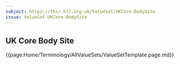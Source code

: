 ```yaml
---
subject: https://fhir.hl7.org.uk/ValueSet/UKCore-BodySite
issue: ValueSet-UKCore-BodySite
---
```

## UK Core Body Site

{{page:Home/Terminology/AllValueSets/ValueSetTemplate.page.md}}